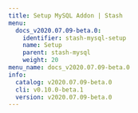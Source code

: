 ```yaml
---
title: Setup MySQL Addon | Stash
menu:
  docs_v2020.07.09-beta.0:
    identifier: stash-mysql-setup
    name: Setup
    parent: stash-mysql
    weight: 20
menu_name: docs_v2020.07.09-beta.0
info:
  catalog: v2020.07.09-beta.0
  cli: v0.10.0-beta.1
  version: v2020.07.09-beta.0
---
```


